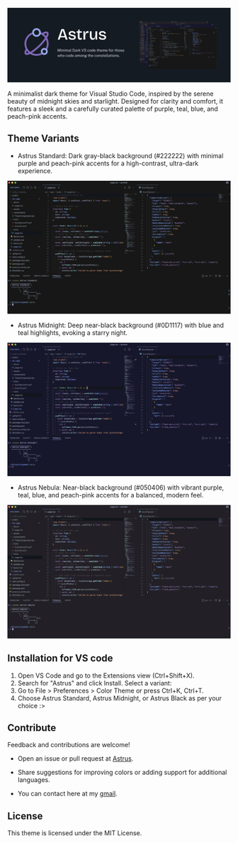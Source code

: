 ![Astrus](./astrus-header.png)

A minimalist dark theme for Visual Studio Code, inspired by the serene beauty of midnight skies and starlight. Designed for clarity and comfort, it features a sleek and a carefully curated palette of purple, teal, blue, and peach-pink accents.

## Theme Variants

- Astrus Standard: Dark gray-black background (#222222) with minimal purple and peach-pink accents for a high-contrast, ultra-dark experience.
<img src="./demo/astrus-standard.png">

- Astrus Midnight: Deep near-black background (#0D1117) with blue and teal highlights, evoking a starry night.
<img src="./demo/astrus-midnight.png">

- Astrus Nebula: Near-black background (#050406) with vibrant purple, teal, blue, and peach-pink accents for a balanced, modern feel.
<img src="./demo/astrus-nebula.png">

## Installation for VS code

1. Open VS Code and go to the Extensions view (Ctrl+Shift+X).
2. Search for "Astrus" and click Install.
Select a variant:
3. Go to File > Preferences > Color Theme or press Ctrl+K, Ctrl+T.
4. Choose Astrus Standard, Astrus Midnight, or Astrus Black as per your choice :>


## Contribute

Feedback and contributions are welcome!

- Open an issue or pull request at [Astrus](https://github.com/shailesh43/Astrus).

- Share suggestions for improving colors or adding support for additional languages.
- You can contact here at my [gmail](satheshailesh43@gmail.com).

## License

This theme is licensed under the MIT License.
